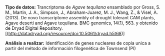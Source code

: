 **Tipo de datos:** Trancriptoma de *Agave tequilana* ensamblado por Gross, S. M., Martin, J. A., Simpson, J., Abraham-Juarez, M. J., Wang, Z., & Visel, A. (2013). De novo transcriptome assembly of drought tolerant CAM plants, Agave deserti and Agave tequilana. BMC genomics, 14(1), 563. y obtenido de Dryad Digital Repository. [(http://datadryad.org/resource/doi:10.5061/dryad.h5t68)]

**Análisis a realizar:** Identificación de genes nucleares de copia unica a partir del método de información filogenética de Townsend (PI)
